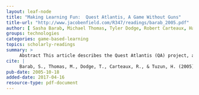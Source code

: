 ```yaml
---
layout: leaf-node
title: "Making Learning Fun:  Quest Atlantis, A Game Without Guns"
title-url: "http://www.jacobenfield.com/R347/readings/barab_2005.pdf"
author: [ Sasha Barab, Michael Thomas, Tyler Dodge, Robert Carteaux, Hakan Tuzun ]
groups: technologies
categories: game-based-learning
topics: scholarly-readings
summary: >
     Abstract This article describes the Quest Atlantis (QA) project, a learning and teaching project that employs a multiuser, virtual environment to immerse children, ages 9?12, in educational tasks. QA combines strategies used in commercial gaming environments with lessons from educational research on learning and motivation. It allows users at participating elementary schools and after-school centers to travel through virtual spaces to perform educational activities, talk with other users and mentors, and build virtual personae. Our work has involved an agenda and process that may be called socially-responsive design, which involves building sociotechnical structures that engage with and potentially transform individuals and their contexts of participation. This work sits at the intersection of education, entertainment, and social commitment and suggests an expansive focus for instructional designers. The focus is on engaging classroom culture and relevant aspects of student life to inspire participation consistent with social commitments and educational goals interpreted locally.
cite: |
     Barab, S., Thomas, M., Dodge, T., Carteaux, R., & Tuzun, H. (2005). Making learning fun: Quest Atlantis, a game without guns. Educational technology research and development, 53(1), 86-107.
pub-date: 2005-10-18
added-date: 2017-04-16
resource-type: pdf-document
---
```

